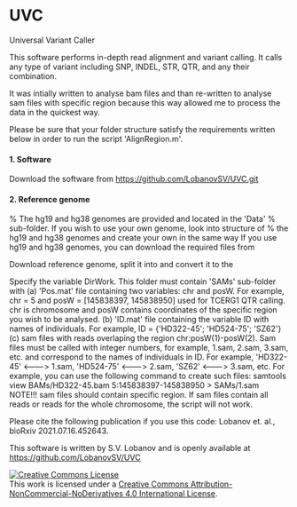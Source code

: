 # UVC
Universal Variant Caller

This software performs in-depth read alignment and variant calling. It calls any type of variant including SNP, INDEL, STR, QTR, and any their combination.

It was intially written to analyse bam files and than re-written to analyse sam files with specific region because this way allowed me to process the data in the quickest way.

Please be sure that your folder structure satisfy the requirements written below in order to run the script 'AlignRegion.m'.

#### 1. Software
Download the software from
https://github.com/LobanovSV/UVC.git

#### 2. Reference genome
% The hg19 and hg38 genomes are provided and located in the 'Data'
% sub-folder. If you wish to use your own genome, look into structure of
% the hg19 and hg38 genomes and create your own in the same way
If you use hg19 and hg38 genomes, you can download the required files from

Download reference genome, split it into and convert it to the 

Specify the variable DirWork. This folder must contain 'SAMs' sub-folder with
(a) 'Pos.mat' file containing two variables: chr and posW. For example,
chr = 5 and posW = [145838397, 145838950] used for TCERG1 QTR calling.
chr is chromosome and posW contains coordinates of the specific region
you wish to be analysed.
(b) 'ID.mat' file containing the variable ID with names of individuals.
For example, ID = {'HD322-45'; 'HD524-75'; 'SZ62'}
(c) sam files with reads overlaping the region chr:posW(1)-posW(2). Sam
files must be called with integer numbers, for example, 1.sam, 2.sam,
3.sam, etc. and correspond to the names of individuals in ID. For
example, 'HD322-45' <---> 1.sam, 'HD524-75' <---> 2.sam, 
'SZ62' <---> 3.sam, etc.
For example, you can use the following command to create such files:
samtools view BAMs/HD322-45.bam 5:145838397-145838950 > SAMs/1.sam
NOTE!!! sam files should contain specific region. If sam files contain
all reads or reads for the whole chromosome, the script will not work.

Please cite the following publication if you use this code:
Lobanov et. al., bioRxiv 2021.07.16.452643.

This software is written by S.V. Lobanov and is openly available at
https://github.com/LobanovSV/UVC




<a rel="license" href="http://creativecommons.org/licenses/by-nc-nd/4.0/"><img alt="Creative Commons License" style="border-width:0" src="https://i.creativecommons.org/l/by-nc-nd/4.0/88x31.png" /></a><br />This work is licensed under a <a rel="license" href="http://creativecommons.org/licenses/by-nc-nd/4.0/">Creative Commons Attribution-NonCommercial-NoDerivatives 4.0 International License</a>.
